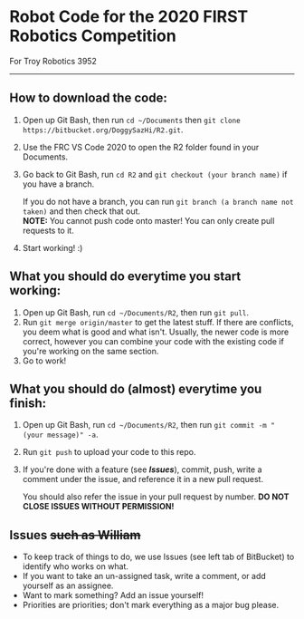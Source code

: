 # Robot Code for the 2020 FIRST Robotics Competition
For Troy Robotics 3952

------

## How to download the code:
1. Open up Git Bash, then run ``cd ~/Documents`` then ``git clone https://bitbucket.org/DoggySazHi/R2.git``.
2. Use the FRC VS Code 2020 to open the R2 folder found in your Documents.
3. Go back to Git Bash, run ``cd R2`` and ``git checkout (your branch name)`` if you have a branch.  
    
    If you do not have a branch, you can run ``git branch (a branch name not taken)`` and then check that out.  
    **NOTE:** You cannot push code onto master! You can only create pull requests to it.  

4. Start working! :)

## What you should do everytime you start working:
1. Open up Git Bash, run ``cd ~/Documents/R2``, then run ``git pull``.
2. Run ``git merge origin/master`` to get the latest stuff. If there are conflicts, you deem what is good and what isn't.
   Usually, the newer code is more correct, however you can combine your code with the existing code if you're working on the same section.
3. Go to work!

## What you should do (almost) everytime you finish:
1. Open up Git Bash, run ``cd ~/Documents/R2``, then run ``git commit -m "(your message)" -a``.
2. Run ``git push`` to upload your code to this repo.
3. If you're done with a feature (see ***Issues***), commit, push, write a comment under the issue, and reference it in a new pull request.
    
    You should also refer the issue in your pull request by number. **DO NOT CLOSE ISSUES WITHOUT PERMISSION!**
   
## Issues ~~such as William~~
* To keep track of things to do, we use Issues (see left tab of BitBucket) to identify who works on what.
* If you want to take an un-assigned task, write a comment, or add yourself as an assignee.
* Want to mark something? Add an issue yourself!
* Priorities are priorities; don't mark everything as a major bug please.